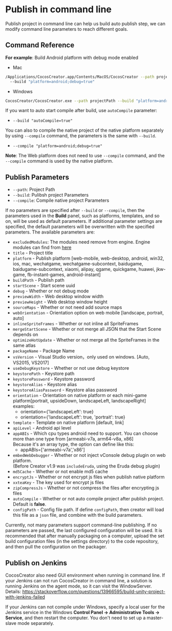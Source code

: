 # Publish in command line

Publish project in command line can help us build auto publish step, we can modify command line parameters to reach different goals.

## Command Reference

**For example**: Build Android platform with debug mode enabled

- Mac

```bash
/Applications/CocosCreator.app/Contents/MacOS/CocosCreator --path projectPath
  --build "platform=android;debug=true"
```

- Windows

```bash
CocosCreator/CocosCreator.exe --path projectPath --build "platform=android;debug=true"
```

If you want to auto start compile after build, use `autoCompile` parameter:

- `--build "autoCompile=true"`

You can also to compile the native project of the native platform separately by using `--compile` command, the parameters is the same with `--build`.

- `--compile "platform=android;debug=true"`

**Note**: The Web platform does not need to use `--compile` command, and the `--compile` command is used by the native platform.

## Publish Parameters

 - `--path`: Project Path
 - `--build`: Pulibsh project Parameters
 - `--compile`: Compile native project Parameters

If no parameters are specified after `--build` or `--compile`, then the parameters used in the **Build** panel, such as platforms, templates, and so on, will be used as default parameters. If additional parameter settings are specified, the default parameters will be overwritten with the specified parameters. The available parameters are:

- `excludedModules`: The modules need remove from engine. Engine modules can find from [here](https://github.com/cocos-creator/engine/blob/master/modules.json)
- `title` - Project title
- `platform` - Publish platform [web-mobile, web-desktop, android, win32, ios, mac, wechatgame, wechatgame-subcontext, baidugame, baidugame-subcontext, xiaomi, alipay, qgame, quickgame, huawei, jkw-game, fb-instant-games, android-instant]
- `buildPath` - Publish path
- `startScene` - Start scene uuid
- `debug` - Whether or not debug mode
- `previewWidth` - Web desktop window width
- `previewHeight` - Web desktop window height
- `sourceMaps` - Whether or not need add source maps
- `webOrientation` - Orientation option on web mobile [landscape, portrait, auto]
- `inlineSpriteFrames` - Whether or not inline all SpriteFrames
- `mergeStartScene` - Whether or not merge all JSON that the Start Scene depends on
- `optimizeHotUpdate` - Whether or not merge all the SpriteFrames in the same atlas
- `packageName` - Package Name
- `vsVersion` - Visual Studio version，only used on windows. [Auto, VS2015, VS2017]
- `useDebugKeystore` - Whether or not use debug keystore
- `keystorePath` - Keystore path
- `keystorePassword` - Keystore password
- `keystoreAlias` - Keystore alias
- `keystoreAliasPassword` - Keystore alias password
- `orientation` - Orientation on native platform or each mini-game platform[portrait, upsideDown, landscapeLeft, landscapeRight]
    examples:
  - orientation={'landscapeLeft': true}
  - orientation={'landscapeLeft': true, 'portrait': true}
- `template` - Template on native platform [default, link]
- `apiLevel` - Android api level
- `appABIs` - Which cpu types android need to support. You can choose more than one type from [armeabi-v7a, arm64-v8a, x86]<br>
  Because it's an array type, the option can define like this:
  - appABIs=['armeabi-v7a','x86']
- `embedWebDebugger` - Whether or not inject vConsole debug plugin on web platform. <br>
 (Before Creator v1.9 was `includeEruda`, using the Eruda debug plugin)
- `md5Cache` - Whether or not enable md5 cache
- `encryptJs` - Whether or not encrypt js files when publish native platform
- `xxteaKey` - The key used for encrypt js files
- `zipCompressJs` - Whether or not compress the files after encrypting js files
- `autoCompile` - Whether or not auto compile project after publish project. Default is **false**.
- `configPath` - Config file path. If define `configPath`, then creator will load this file as a `json` file, and combine with the build parameters.

Currently, not many parameters support command-line publishing. If no parameters are passed, the last configured configuration will be used. It is recommended that after manually packaging on a computer, upload the set build configuration files (in the settings directory) to the code repository, and then pull the configuration on the packager.

## Publish on Jenkins

CocosCreator also need GUI environment when running in command line. If your Jenkins can not run CocosCreator in command line, a solution is running Jenkins on the agent mode, so it can visit the WindowServer. Details: <https://stackoverflow.com/questions/13966595/build-unity-project-with-jenkins-failed>

If your Jenkins can not compile under Windows, specify a local user for the Jenkins service in the Windows **Control Panel -> Administrative Tools -> Service**, and then restart the computer. You don't need to set up a master-slave mode separately.
